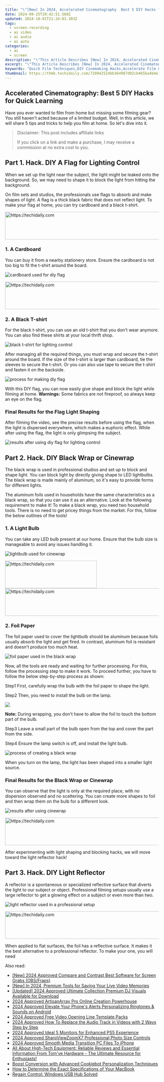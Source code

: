 ```yaml
---
title: "\"[New] In 2024, Accelerated Cinematography  Best 5 DIY Hacks for Quick Learning\""
date: 2024-09-25T20:42:51.568Z
updated: 2024-10-01T21:24:03.303Z
tags: 
  - screen-recording
  - ai video
  - ai audio
  - ai auto
categories: 
  - ai
  - screen
description: "\"This Article Describes [New] In 2024, Accelerated Cinematography: Best 5 DIY Hacks for Quick Learning\""
excerpt: "\"This Article Describes [New] In 2024, Accelerated Cinematography: Best 5 DIY Hacks for Quick Learning\""
keywords: "Quick Film Techniques,DIY Cinemaking Hacks,Accelerate Film Crafting,Rapid Filmmaking Tips,Simple Cinematography Tricks,Efficient Movie Making,Speedy Cinematic Skills"
thumbnail: https://thmb.techidaily.com/728942524bb364987d92cb465ba4b4e140c040cafc9935f89ba444801c2e0013.jpg
---
```


## Accelerated Cinematography: Best 5 DIY Hacks for Quick Learning

Have you ever wanted to film from home but missing some filming gear? You still haven't acted because of a limited budget. Well, in this article, we will share 5 tips and tricks to help you film at home. So let's dive into it.

>  Disclaimer: This post includes affiliate links
>
>  If you click on a link and make a purchase, I may receive a commission at no extra cost to you.
>

## Part 1\. Hack. DIY A Flag for Lighting Control

When we set up the light near the subject, the light might be leaked onto the background. So, we may need to shape it to block the light from hitting the background.

On film sets and studios, the professionals use flags to absorb and make shapes of light. A flag is a thick black fabric that does not reflect light. To make your flag at home, you can try cardboard and a black t-shirt.

<!-- affiliate ads begin -->
<a href="https://electronicx.pxf.io/c/5597632/1167086/14483" target="_top" id="1167086">
  <img src="//a.impactradius-go.com/display-ad/14483-1167086" border="0" alt="https://techidaily.com" width="728" height="90"/>
</a>
<img height="0" width="0" src="https://electronicx.pxf.io/i/5597632/1167086/14483" style="position:absolute;visibility:hidden;" border="0" />
<!-- affiliate ads end -->

### 1\. A Cardboard

You can buy it from a nearby stationery store. Ensure the cardboard is not too big to fit the t-shirt around the board.

![cardboard used for diy flag](https://images.wondershare.com/filmora/article-images/2023/01/filming-diy-hacks-1.png)

<!-- affiliate ads begin -->
<a href="https://appsumo.8odi.net/c/5597632/2043855/7443" target="_top" id="2043855">
  <img src="//a.impactradius-go.com/display-ad/7443-2043855" border="0" alt="https://techidaily.com" width="728" height="90"/>
</a>
<img height="0" width="0" src="https://appsumo.8odi.net/i/5597632/2043855/7443" style="position:absolute;visibility:hidden;" border="0" />
<!-- affiliate ads end -->

### 2\. A Black T-shirt

For the black t-shirt, you can use an old t-shirt that you don't wear anymore. You can also find these shirts at your local thrift shop.

![black t-shirt for lighting control](https://images.wondershare.com/filmora/article-images/2023/01/filming-diy-hacks-2.png)

After managing all the required things, you must wrap and secure the t-shirt around the board. If the size of the t-shirt is larger than cardboard, tie the sleeves to secure the t-shirt. Or you can also use tape to secure the t-shirt and fasten it on the backside.

![process for making diy flag](https://images.wondershare.com/filmora/article-images/2023/01/filming-diy-hacks-3.png)

With this DIY flag, you can now easily give shape and block the light while filming at home. **Warnings:** Some fabrics are not fireproof, so always keep an eye on the flag.

### Final Results for the Flag Light Shaping

After filming the video, see the precise results before using the flag, when the light is dispersed everywhere, which makes a euphoric effect. While after using the flag, the light is only glimpsing the subject.

![results after using diy flag for lighting control](https://images.wondershare.com/filmora/article-images/2023/01/filming-diy-hacks-4.png)

## Part 2\. Hack. DIY Black Wrap or Cinewrap

The black wrap is used in professional studios and set up to block and shape light. You can block light by directly giving shape to LED lightbulbs. The black wrap is made mainly of aluminum, so it's easy to provide forms for different lights.

The aluminum foils used in households have the same characteristics as a black wrap, so that you can use it as an alternative. Look at the following requirement to make it! To make a black wrap, you need two household tools. There is no need to get pricey things from the market. For this, follow the below outlines of the tools!

### 1\. A Light Bulb

You can take any LED bulb present at our home. Ensure that the bulb size is manageable to avoid any issues handling it.

![lightbulb used for cinewrap](https://images.wondershare.com/filmora/article-images/2023/01/filming-diy-hacks-5.png)

<!-- affiliate ads begin -->
<a href="https://aligracehair.sjv.io/c/5597632/2087262/19272" target="_top" id="2087262">
  <img src="//a.impactradius-go.com/display-ad/19272-2087262" border="0" alt="https://techidaily.com" width="300" height="90"/>
</a>
<img height="0" width="0" src="https://aligracehair.sjv.io/i/5597632/2087262/19272" style="position:absolute;visibility:hidden;" border="0" />
<!-- affiliate ads end -->

<!-- affiliate ads begin -->
<a href="https://appsumo.8odi.net/c/5597632/2137379/7443" target="_top" id="2137379">
  <img src="//a.impactradius-go.com/display-ad/7443-2137379" border="0" alt="https://techidaily.com" width="728" height="90"/>
</a>
<img height="0" width="0" src="https://appsumo.8odi.net/i/5597632/2137379/7443" style="position:absolute;visibility:hidden;" border="0" />
<!-- affiliate ads end -->

### 2\. Foil Paper

The foil paper used to cover the lightbulb should be aluminum because foils usually absorb the light and get fired. In contrast, aluminum foil is resistant and doesn't produce too much heat.

![foil paper used in the black wrap](https://images.wondershare.com/filmora/article-images/2023/01/filming-diy-hacks-6.png)

Now, all the tools are ready and waiting for further processing. For this, follow the processing step to make it work. To proceed further, you have to follow the below step-by-step process as shown:

Step1 First, carefully wrap the bulb with the foil paper to shape the light.

Step2 Then, you need to install the bulb on the lamp.

![](https://images.wondershare.com/assets/images-common/icon-note.png)

**Note:** During wrapping, you don't have to allow the foil to touch the bottom part of the bulb.

Step3 Leave a small part of the bulb open from the top and cover the part from the side.

Step4 Ensure the lamp switch is off, and install the light bulb.

![process of creating a black wrap](https://images.wondershare.com/filmora/article-images/2023/01/filming-diy-hacks-7.png)

When you turn on the lamp, the light has been shaped into a smaller light source.

### Final Results for the Black Wrap or Cinewrap

You can observe that the light is only at the required place, with no dispersion observed and no scattering. You can create more shapes to foil and then wrap them on the bulb for a different look.

![results after using cinewrap](https://images.wondershare.com/filmora/article-images/2023/01/filming-diy-hacks-8.png)

<!-- affiliate ads begin -->
<a href="https://ephamedtechinc.pxf.io/c/5597632/2137220/26400" target="_top" id="2137220">
  <img src="//a.impactradius-go.com/display-ad/26400-2137220" border="0" alt="https://techidaily.com" width="728" height="90"/>
</a>
<img height="0" width="0" src="https://ephamedtechinc.pxf.io/i/5597632/2137220/26400" style="position:absolute;visibility:hidden;" border="0" />
<!-- affiliate ads end -->

After experimenting with light shaping and blocking hacks, we will move toward the light reflector hack!

## Part 3\. Hack. DIY Light Reflector

A reflector is a spontaneous or specialized reflective surface that diverts the light to our subject or object. Professional filming setups usually use a large reflector to get a glowing effect on a subject or even more than two.

![light reflector used in a professional setup](https://images.wondershare.com/filmora/article-images/2023/01/filming-diy-hacks-9.png)

<!-- affiliate ads begin -->
<a href="https://appsumo.8odi.net/c/5597632/2123731/7443" target="_top" id="2123731">
  <img src="//a.impactradius-go.com/display-ad/7443-2123731" border="0" alt="https://techidaily.com" width="728" height="90"/>
</a>
<img height="0" width="0" src="https://appsumo.8odi.net/i/5597632/2123731/7443" style="position:absolute;visibility:hidden;" border="0" />
<!-- affiliate ads end -->

When applied to flat surfaces, the foil has a reflective surface. It makes it the best alternative to a professional reflector. To make your one, you will need


<ins class="adsbygoogle"
     style="display:block"
     data-ad-format="autorelaxed"
     data-ad-client="ca-pub-7571918770474297"
     data-ad-slot="1223367746"></ins>



<ins class="adsbygoogle"
     style="display:block"
     data-ad-client="ca-pub-7571918770474297"
     data-ad-slot="8358498916"
     data-ad-format="auto"
     data-full-width-responsive="true"></ins>


<span class="atpl-alsoreadstyle">Also read:</span>
<div><ul>
<li><a href="https://screen-mirroring-recording.techidaily.com/new-2024-approved-compare-and-contrast-best-software-for-screen-grabs-obsfraps/"><u>[New] 2024 Approved Compare and Contrast Best Software for Screen Grabs (OBS/Fraps)</u></a></li>
<li><a href="https://youtube-lab.techidaily.com/n-2024-premium-tools-for-saving-your-live-video-memories/"><u>[New] In 2024, Premium Tools for Saving Your Live Video Memories</u></a></li>
<li><a href="https://youtube-zero.techidaily.com/ed-2024-approved-ultimate-collection-premium-dj-visuals-available-for-download/"><u>[Updated] 2024 Approved Ultimate Collection Premium DJ Visuals Available for Download</u></a></li>
<li><a href="https://article-knowledge.techidaily.com/2024-approved-artisanarray-pro-online-creation-powerhouse/"><u>2024 Approved ArtisanArray Pro Online Creation Powerhouse</u></a></li>
<li><a href="https://article-knowledge.techidaily.com/2024-approved-elevate-your-phones-alerts-personalizing-ringtones-and-sounds-on-android/"><u>2024 Approved Elevate Your Phone's Alerts Personalizing Ringtones & Sounds on Android</u></a></li>
<li><a href="https://article-knowledge.techidaily.com/2024-approved-free-video-opening-line-template-packs/"><u>2024 Approved Free Video Opening Line Template Packs</u></a></li>
<li><a href="https://audio-editing.techidaily.com/2024-approved-how-to-replace-the-audio-track-in-videos-with-2-ways-step-by-step/"><u>2024 Approved How To Replace the Audio Track in Videos with 2 Ways Step by Step</u></a></li>
<li><a href="https://article-knowledge.techidaily.com/2024-approved-ideal-5-monitors-for-enhanced-ps5-experience/"><u>2024 Approved Ideal 5 Monitors for Enhanced PS5 Experience</u></a></li>
<li><a href="https://article-knowledge.techidaily.com/2024-approved-sharpviewzoomx7-professional-photo-size-controls/"><u>2024 Approved SharpViewZoomX7 Professional Photo Size Controls</u></a></li>
<li><a href="https://article-knowledge.techidaily.com/2024-approved-smooth-media-transition-pc-files-to-iphone/"><u>2024 Approved Smooth Media Transition PC Files To iPhone</u></a></li>
<li><a href="https://hardware-tips.techidaily.com/1723125184864-all-about-high-tech-equipment-reliable-reviews-and-essential-information-from-tomve-hardware-the-ultimate-resource-for-enthusiasts/"><u>All About High-Tech Equipment: Reliable Reviews and Essential Information From Tom've Hardware - The Ultimate Resource for Enthusiasts!</u></a></li>
<li><a href="https://discover-alternatives.techidaily.com/boost-conversion-with-advanced-cookiebot-personalization-techniques/"><u>Boost Conversion with Advanced Cookiebot Personalization Techniques</u></a></li>
<li><a href="https://tech-renaissance.techidaily.com/how-to-determine-the-exact-specifications-of-your-macbook/"><u>How to Determine the Exact Specifications of Your MacBook</u></a></li>
<li><a href="https://driver-install.techidaily.com/regain-control-windows-usb-hub-solved/"><u>Regain Control: Windows USB Hub Solved</u></a></li>
</ul></div>

